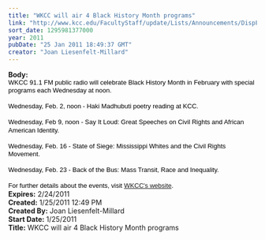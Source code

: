 ```yaml
---
title: "WKCC will air 4 Black History Month programs"
link: "http://www.kcc.edu/FacultyStaff/update/Lists/Announcements/DispForm.aspx?ID=85"
sort_date: 1295981377000
year: 2011
pubDate: "25 Jan 2011 18:49:37 GMT"
creator: "Joan Liesenfelt-Millard"
---
```


<div><b>Body:</b> <div class=ExternalClass1E4691F6D3E842D68C4EE1863843D111>
<div>
<p class=MsoNormal style="margin:0in 0in 0pt"><span><span style="color:black;line-height:115%;font-family:'Arial','sans-serif'"><font size=2>WKCC 91.1 FM public radio will celebrate Black History Month in February with special programs each Wednesday at noon.</font></span></span></p><span><span style="color:black;line-height:115%;font-family:'Arial','sans-serif'">
<p class=MsoNormal style="margin:0in 0in 0pt"><br><font size=2>Wednesday, Feb. 2, noon - Haki Madhubuti poetry reading at KCC.</font></p>
<p class=MsoNormal style="margin:0in 0in 0pt"><font size=2></font> </p>
<p class=MsoNormal style="margin:0in 0in 0pt"><font size=2>Wednesday, Feb 9, noon - Say It Loud: Great Speeches on Civil Rights and African American Identity.<br>    </font></p>
<p class=MsoNormal style="margin:0in 0in 0pt"><font size=2>Wednesday, Feb. 16 - State of Siege: Mississippi Whites and the Civil Rights Movement.<br>    </font></p>
<p class=MsoNormal style="margin:0in 0in 0pt"><font size=2>Wednesday, Feb. 23 - Back of the Bus: Mass Transit, Race and Inequality.<br> </font></p>
<p class=MsoNormal style="margin:0in 0in 0pt"><font size=2>For further details about the events, visit </font></span></span><span style="color:black;line-height:115%;font-family:'Arial','sans-serif'"><a href="http://r20.rs6.net/tn.jsp?llr=tcchpwn6&amp;et=1104281147457&amp;s=0&amp;e=0011OXSnTPgierRVvPy7w0gvg3RFWgNa5uOBWRTuf_QXSDOEcvhouUoYP4Fs_XunTcOLUib3sZyi8bSWY8dYWh1Tobd_stumalmQnCZNk3cs73hhn_Wzuemr6CpT1jWisinrQjiKbQHf6FvkpuiWXH-tVQ8tmGM_7CyTCqeHx5gW1XoWDwSB1Nvz4AMIehYEdIGWhQXW-Xo8JCnAKgMdFbnlqSh888Rf1ngHkAYJ0xj54waSWj7pgNu5rgLDHtyzF1f1emNok9WbFvayOXO-a1q5-trO54GM1E_1Lom6_v6pFjiK5eIQQiZQjaWpl2ID8W2Kc6Bcd8XA3cKHMEx4F3sPXvXRwmvUj6OoZkMX5puwg71v_Xpto1qkw==" target="_blank"><font size=2>WKCC's website</font></a><font size=2>.</font></span></p></div></div></div>
<div><b>Expires:</b> 2/24/2011</div>
<div><b>Created:</b> 1/25/2011 12:49 PM</div>
<div><b>Created By:</b> Joan Liesenfelt-Millard</div>
<div><b>Start Date:</b> 1/25/2011</div>
<div><b>Title:</b> WKCC will air 4 Black History Month programs</div>
